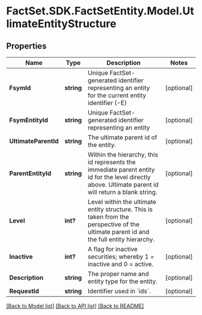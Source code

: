 # FactSet.SDK.FactSetEntity.Model.UtlimateEntityStructure

## Properties

Name | Type | Description | Notes
------------ | ------------- | ------------- | -------------
**FsymId** | **string** | Unique FactSet-generated identifier representing an entity for the current entity identifier (-E) | [optional] 
**FsymEntityId** | **string** | Unique FactSet-generated identifier representing an entity | [optional] 
**UltimateParentId** | **string** | The ultimate parent id of the entity. | [optional] 
**ParentEntityId** | **string** | Within the hierarchy, this id represents the immediate parent entity id for the level directly above. Ultimate parent id will return a blank string. | [optional] 
**Level** | **int?** | Level within the ultimate entity structure. This is taken from the perspective of the ultimate parent id and the full entity hierarchy. | [optional] 
**Inactive** | **int?** | A flag for inactive securities; whereby 1 &#x3D; inactive and 0 &#x3D; active. | [optional] 
**Description** | **string** | The proper name and entity type for the entity. | [optional] 
**RequestId** | **string** | Identifier used in &#x60;ids&#x60;. | [optional] 

[[Back to Model list]](../README.md#documentation-for-models) [[Back to API list]](../README.md#documentation-for-api-endpoints) [[Back to README]](../README.md)

